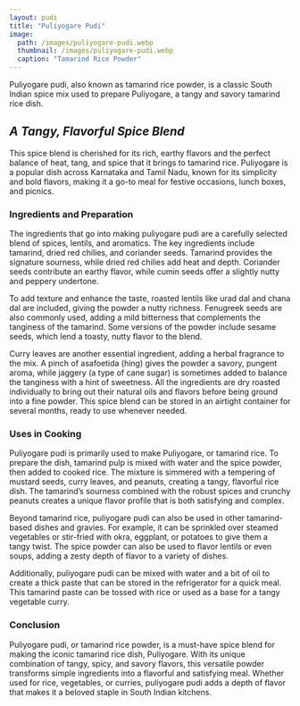 ```yaml
---
layout: pudi
title: "Puliyogare Pudi"
image:
  path: /images/puliyogare-pudi.webp
  thumbnail: /images/puliyogare-pudi.webp
  caption: "Tamarind Rice Powder"
---
```


Puliyogare pudi, also known as tamarind rice powder, is a classic South Indian spice mix used to prepare Puliyogare, a tangy and savory tamarind rice dish.

## _A Tangy, Flavorful Spice Blend_

This spice blend is cherished for its rich, earthy flavors and the perfect balance of heat, tang, and spice that it brings to tamarind rice. Puliyogare is a popular dish across Karnataka and Tamil Nadu, known for its simplicity and bold flavors, making it a go-to meal for festive occasions, lunch boxes, and picnics.

### Ingredients and Preparation

The ingredients that go into making puliyogare pudi are a carefully selected blend of spices, lentils, and aromatics. The key ingredients include tamarind, dried red chilies, and coriander seeds. Tamarind provides the signature sourness, while dried red chilies add heat and depth. Coriander seeds contribute an earthy flavor, while cumin seeds offer a slightly nutty and peppery undertone.

To add texture and enhance the taste, roasted lentils like urad dal and chana dal are included, giving the powder a nutty richness. Fenugreek seeds are also commonly used, adding a mild bitterness that complements the tanginess of the tamarind. Some versions of the powder include sesame seeds, which lend a toasty, nutty flavor to the blend.

Curry leaves are another essential ingredient, adding a herbal fragrance to the mix. A pinch of asafoetida (hing) gives the powder a savory, pungent aroma, while jaggery (a type of cane sugar) is sometimes added to balance the tanginess with a hint of sweetness. All the ingredients are dry roasted individually to bring out their natural oils and flavors before being ground into a fine powder. This spice blend can be stored in an airtight container for several months, ready to use whenever needed.

### Uses in Cooking

Puliyogare pudi is primarily used to make Puliyogare, or tamarind rice. To prepare the dish, tamarind pulp is mixed with water and the spice powder, then added to cooked rice. The mixture is simmered with a tempering of mustard seeds, curry leaves, and peanuts, creating a tangy, flavorful rice dish. The tamarind’s sourness combined with the robust spices and crunchy peanuts creates a unique flavor profile that is both satisfying and complex.

Beyond tamarind rice, puliyogare pudi can also be used in other tamarind-based dishes and gravies. For example, it can be sprinkled over steamed vegetables or stir-fried with okra, eggplant, or potatoes to give them a tangy twist. The spice powder can also be used to flavor lentils or even soups, adding a zesty depth of flavor to a variety of dishes.

Additionally, puliyogare pudi can be mixed with water and a bit of oil to create a thick paste that can be stored in the refrigerator for a quick meal. This tamarind paste can be tossed with rice or used as a base for a tangy vegetable curry.

### Conclusion

Puliyogare pudi, or tamarind rice powder, is a must-have spice blend for making the iconic tamarind rice dish, Puliyogare. With its unique combination of tangy, spicy, and savory flavors, this versatile powder transforms simple ingredients into a flavorful and satisfying meal. Whether used for rice, vegetables, or curries, puliyogare pudi adds a depth of flavor that makes it a beloved staple in South Indian kitchens.
